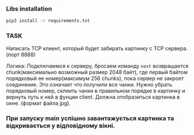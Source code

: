 ### Libs installation
```bash
pip3 install -r requirements.txt
```

### TASK
Написать TCP клиент, который будет забирать картинку с TCP сервера. (порт 8888)

Логика:
    Подключаемся к серверу, бросаем команду `next` возвращается chunk(максимально возможный размер 2048 байт),
     где первый байтом порядковый ее номер(максимум 256 chunks), пока сервер не
     закроет соединение. Это означает что получили все чанки. Нужно убрать
     порядковый номер, склеить чанки в правильном порядке в картинку и вернуть
     путь к ней в фунции client. Должна отобразиться картинка в окне.
     (формат файла jpg).
     
    

### При запуску __main__ успішно завантажується картинка та відкривається у відповідному вікні.
